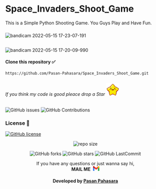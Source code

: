 # Space_Invaders_Shoot_Game
This is a Simple Python Shooting Game. You Guys Play and Have Fun.
###
![bandicam 2022-05-15 17-23-07-191](https://user-images.githubusercontent.com/88943660/168471458-9af5bd0c-a63e-402d-997b-3efa2524dfba.jpg)
##
![bandicam 2022-05-15 17-20-09-990](https://user-images.githubusercontent.com/88943660/168471463-79fe263b-43eb-4842-aa64-eb6dfdd88577.jpg)

#### Clone this repository ✅
```md
https://github.com/Pasan-Pahasara/Space_Invaders_Shoot_Game.git
```
###                                              
###### If you think my code is good pleace drop a Star <img src="https://github.com/Pasan-Pahasara/md-alpha/blob/main/star.webp" width="40px">

![GitHub issues](https://img.shields.io/github/issues/Pasan-Pahasara/Space_Invaders_Shoot_Game?&labelColor=black&color=eb3b5a&label=Issues&logo=issues&logoColor=black&style=for-the-badge)
![GitHub Contributions](https://img.shields.io/github/contributors/Pasan-Pahasara/Space_Invaders_Shoot_Game?&labelColor=black&color=8854d0&style=for-the-badge)

### License 📝
[![GitHub license](https://img.shields.io/github/license/Pasan-Pahasara/Space_Invaders_Shoot_Game?&labelColor=black&color=3867d6&style=for-the-badge)](https://github.com/Pasan-Pahasara/Room_Reservation_System/blob/master/LICENSE)

<div align="center">

![repo size](https://img.shields.io/github/repo-size/Pasan-Pahasara/Space_Invaders_Shoot_Game?label=Repo%20Size&style=for-the-badge&labelColor=black&color=20bf6b)
 
![GitHub forks](https://img.shields.io/github/forks/Pasan-Pahasara/Space_Invaders_Shoot_Game?&labelColor=black&color=0fb9b1&style=for-the-badge)
![GitHub stars](https://img.shields.io/github/stars/Pasan-Pahasara/Space_Invaders_Shoot_Game?&labelColor=black&color=f7b731&style=for-the-badge)
![GitHub LastCommit](https://img.shields.io/github/last-commit/Pasan-Pahasara/Space_Invaders_Shoot_Game?logo=github&labelColor=black&color=d1d8e0&style=for-the-badge)

</div>

<div align="center"> 
If you have any questions or just wanna say hi, <br><b>MAIL ME</b>&nbsp;
  <a href="mailto:pasanpahasara7788@gmail.com">
      <img width="20px" src="https://github.com/Pasan-Pahasara/md-alpha/blob/main/gmail.svg" />
  </a></p>
 
 </div>

<div align="center"> 
 
#### Developed by [Pasan Pahasara](https://github.com/Pasan-Pahasara/) 
</div>
